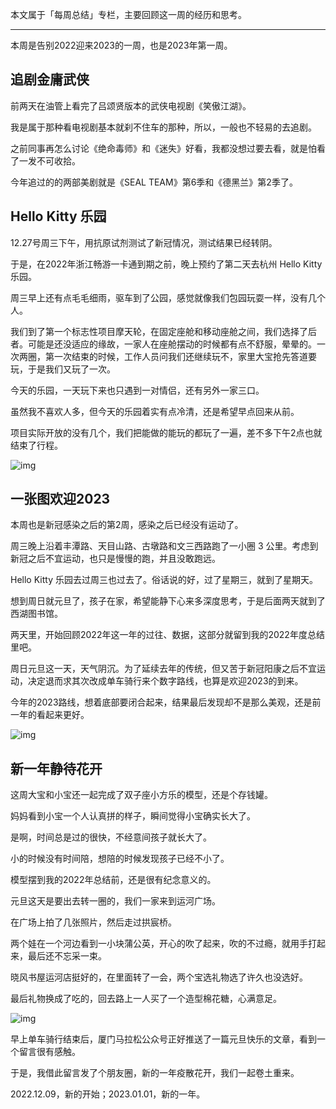 
本文属于「每周总结」专栏，主要回顾这一周的经历和思考。

---

本周是告别2022迎来2023的一周，也是2023年第一周。

## 追剧金庸武侠

前两天在油管上看完了吕颂贤版本的武侠电视剧《笑傲江湖》。

我是属于那种看电视剧基本就刹不住车的那种，所以，一般也不轻易的去追剧。

之前同事再怎么讨论《绝命毒师》和《迷失》好看，我都没想过要去看，就是怕看了一发不可收拾。

今年追过的的两部美剧就是《SEAL TEAM》第6季和《德黑兰》第2季了。



## Hello Kitty 乐园

12.27号周三下午，用抗原试剂测试了新冠情况，测试结果已经转阴。

于是，在2022年浙江畅游一卡通到期之前，晚上预约了第二天去杭州 Hello Kitty 乐园。

周三早上还有点毛毛细雨，驱车到了公园，感觉就像我们包园玩耍一样，没有几个人。

我们到了第一个标志性项目摩天轮，在固定座舱和移动座舱之间，我们选择了后者。可能是还没适应的缘故，一家人在座舱摆动的时候都有点不舒服，晕晕的。一次两圈，第一次结束的时候，工作人员问我们还继续玩不，家里大宝抢先答道要玩，于是我们又玩了一次。

今天的乐园，一天玩下来也只遇到一对情侣，还有另外一家三口。

虽然我不喜欢人多，但今天的乐园着实有点冷清，还是希望早点回来从前。

项目实际开放的没有几个，我们把能做的能玩的都玩了一遍，差不多下午2点也就结束了行程。

![img](https://cdn.nlark.com/yuque/0/2023/png/177619/1672569245014-4701f530-9cf1-4976-833a-3ef5b5ba9399.png)



## 一张图欢迎2023

本周也是新冠感染之后的第2周，感染之后已经没有运动了。

周三晚上沿着丰潭路、天目山路、古墩路和文三西路跑了一小圈 3 公里。考虑到新冠之后不宜运动，也只是慢慢的跑，并且没敢跑远。

Hello Kitty 乐园去过周三也过去了。俗话说的好，过了星期三，就到了星期天。

想到周日就元旦了，孩子在家，希望能静下心来多深度思考，于是后面两天就到了西湖图书馆。

两天里，开始回顾2022年这一年的过往、数据，这部分就留到我的2022年度总结里吧。

周日元旦这一天，天气阴沉。为了延续去年的传统，但又苦于新冠阳康之后不宜运动，决定退而求其次改成单车骑行来个数字路线，也算是欢迎2023的到来。

今年的2023路线，想着底部要闭合起来，结果最后发现却不是那么美观，还是前一年的看起来更好。

![img](https://cdn.nlark.com/yuque/0/2023/png/177619/1672571042945-09f14427-4510-4e00-8241-c0bf0f92664d.png)



## 新一年静待花开

这周大宝和小宝还一起完成了双子座小方乐的模型，还是个存钱罐。

妈妈看到小宝一个人认真拼的样子，瞬间觉得小宝确实长大了。

是啊，时间总是过的很快，不经意间孩子就长大了。

小的时候没有时间陪，想陪的时候发现孩子已经不小了。

模型摆到我的2022年总结前，还是很有纪念意义的。

元旦这天是要出去转一圈的，我们一家来到运河广场。

在广场上拍了几张照片，然后走过拱宸桥。

两个娃在一个河边看到一小块蒲公英，开心的吹了起来，吹的不过瘾，就用手打起来，最后还不忘采一束。

晓风书屋运河店挺好的，在里面转了一会，两个宝选礼物选了许久也没选好。

最后礼物换成了吃的，回去路上一人买了一个造型棉花糖，心满意足。

![img](https://cdn.nlark.com/yuque/0/2023/png/177619/1672570551206-a2af2881-66dc-4af6-92ae-892893b57583.png)

早上单车骑行结束后，厦门马拉松公众号正好推送了一篇元旦快乐的文章，看到一个留言很有感触。

于是，我借此留言发了个朋友圈，新的一年疫散花开，我们一起卷土重来。

2022.12.09，新的开始；2023.01.01，新的一年。
